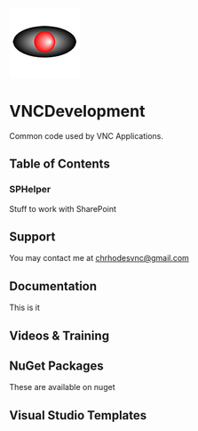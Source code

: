 <p>
  <img src="VNC.png">
</p>

# VNCDevelopment

Common code used by VNC Applications.

## Table of Contents

### SPHelper

Stuff to work with SharePoint
  
## Support

You may contact me at chrhodesvnc@gmail.com

## Documentation

This is it

## Videos &amp; Training

## NuGet Packages

These are available on nuget

## Visual Studio Templates